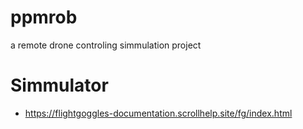 # ppmrob
a remote drone controling simmulation project


# Simmulator
 - https://flightgoggles-documentation.scrollhelp.site/fg/index.html
